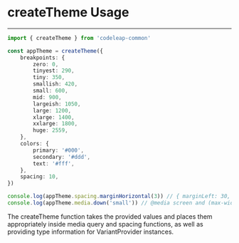 # createTheme Usage
---
```typescript
import { createTheme } from 'codeleap-common'

const appTheme = createTheme({
    breakpoints: {
        zero: 0,
        tinyest: 290,
        tiny: 350,
        smallish: 420,
        small: 600,
        mid: 900,
        largeish: 1050,
        large: 1200,
        xlarge: 1400,
        xxlarge: 1800,
        huge: 2559,
    },
    colors: {
        primary: '#000',
        secondary: '#ddd',
        text: '#fff',
    },
    spacing: 10,
})

console.log(appTheme.spacing.marginHorizontal(3)) // { marginLeft: 30, marginRight: 30 }
console.log(appTheme.media.down('small')) // @media screen and (max-width: 600px)
```

The createTheme function takes the provided values and places them appropriately inside media query and spacing functions, as well as providing type information for VariantProvider instances.
